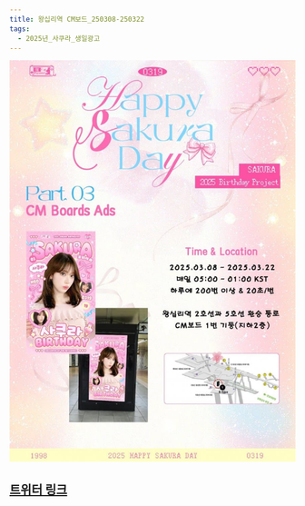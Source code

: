 ```yaml
---
title: 왕십리역 CM보드_250308-250322
tags:
  - 2025년_사쿠라_생일광고
---
```

<img src="/assets/1740277639.jpg"/>


## [트위터 링크](https://x.com/39Miyawakis/status/1892877278389907910?t=zOWi5j4wwjL3pBEY4Sn6hw&s=19)
